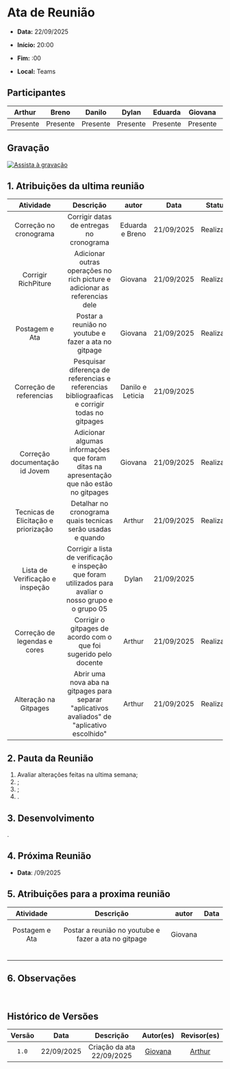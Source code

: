 # Ata de Reunião 

- **Data:** 22/09/2025 

- **Início:** 20:00

- **Fim:** :00

- **Local:** Teams

## Participantes

| Arthur | Breno | Danilo | Dylan | Eduarda | Giovana | Leticia |
| :-: | :-: | :-: | :-: | :-: | :-: | :-: |
| Presente | Presente | Presente | Presente | Presente | Presente | Ausente |

## Gravação

[![Assista à gravação](https://img.youtube.com/vi/QfbpWL-Z-Os/hqdefault.jpg)]()

## 1. Atribuições da ultima reunião 


| Atividade | Descrição | autor | Data | Status |
| :-: | :-: | :-: | :-: | :-: |
| Correção no cronograma | Corrigir datas de entregas no cronograma | Eduarda e Breno | 21/09/2025 | Realizado |
| Corrigir RichPiture | Adicionar outras operações no rich picture e adicionar as referencias dele | Giovana | 21/09/2025 | Realizado |
| Postagem e Ata | Postar a reunião no youtube e fazer a ata no gitpage | Giovana | 21/09/2025 | Realizado |
| Correção de referencias | Pesquisar diferença de referencias e referencias bibliograaficas e corrigir todas no gitpages | Danilo e Leticia | 21/09/2025 |
| Correção documentação id Jovem | Adicionar algumas informações que foram ditas na apresentação que não estão no gitpages | Giovana | 21/09/2025 | Realizado |
| Tecnicas de Elicitação e priorização | Detalhar no cronograma quais tecnicas serão usadas e quando| Arthur | 21/09/2025 | Realizado |
| Lista de Verificação e inspeção | Corrigir a lista de verificação e inspeção que foram utilizados para avaliar o nosso grupo e o grupo 05 | Dylan | 21/09/2025 |
| Correção de legendas e cores | Corrigir o gitpages de acordo com o que foi sugerido pelo docente | Arthur | 21/09/2025 | Realizado |
| Alteração na Gitpages | Abrir uma nova aba na gitpages para separar "aplicativos avaliados" de "aplicativo escolhido"  | Arthur | 21/09/2025 | Realizado |

## 2. Pauta da Reunião

1. Avaliar alterações feitas na ultima semana;
2. ;
3. ;
4. .


## 3. Desenvolvimento

.


## 4. Próxima Reunião

- **Data**: /09/2025

## 5. Atribuições para a proxima reunião

| Atividade | Descrição | autor | Data |
| :-: | :-: | :-: | :-: | 
|  |  | |  |
| |  |  |  |
| Postagem e Ata | Postar a reunião no youtube e fazer a ata no gitpage | Giovana | | 
|  |  |  |
|  |  |  |  |
| |  | |
|  |  |  |
|  |  |  |  |
|  |   |  |  |


## 6. Observações

<br> 

## Histórico de Versões

| Versão | Data | Descrição | Autor(es) | Revisor(es) |
| :-: | :-: | :-: | :-: | :-: |
| `1.0` | 22/09/2025 | Criação da ata 22/09/2025 | [Giovana](https://github.com/GiovanaFontesS) | [Arthur](https://github.com/arthurfernandesj) |
 